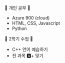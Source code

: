 📖 개인 공부 📖

- Azure 900 (cloud)
- HTML, CSS, Javascript
- Python

🏫 2학기 수업 🏫

- C++ 언어 예습하기
- 전 과목 🅰+ 맞기
